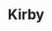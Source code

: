 ---
title: Kirby
crosslinks:
- youtubefactsbot
- anti_gif_bot
- gaming
- nintendo
- youtubot
- JonTron
- livven
- place
- Pixiv
- MassdropBot
- beadsprites
- emulation
- u_imguralbumbot
- osuplace
- splatoon
- amiibo
- mildlyinteresting
- Thinking
- Undertale
- pokemon
---